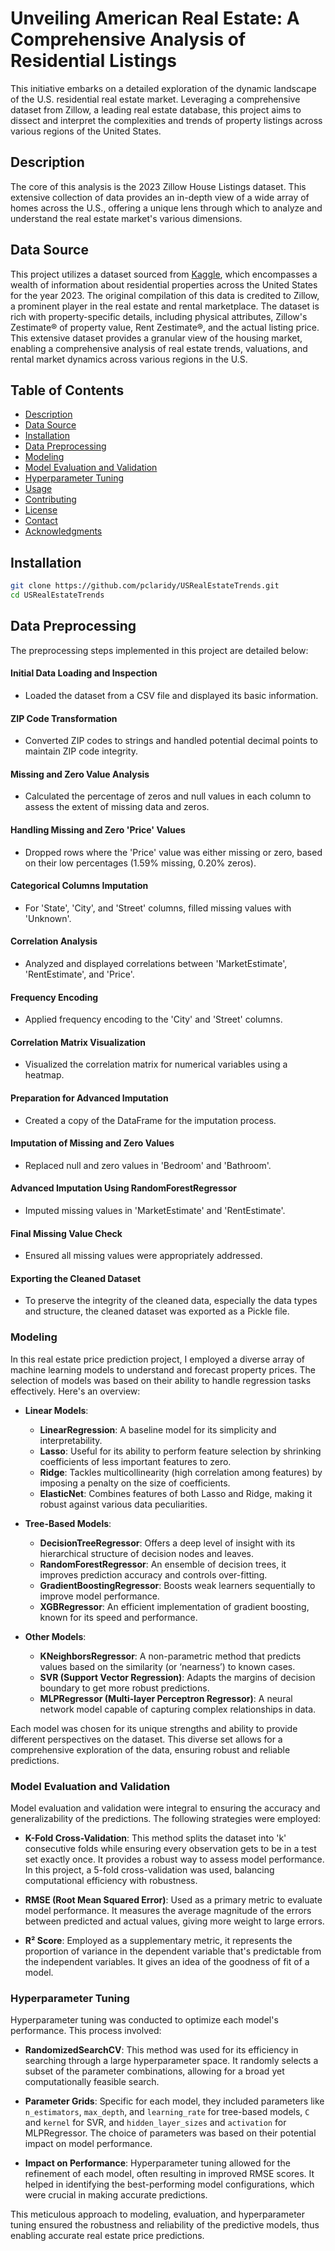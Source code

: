 # Unveiling American Real Estate: A Comprehensive Analysis of Residential Listings

This initiative embarks on a detailed exploration of the dynamic landscape of the U.S. residential real estate market. Leveraging a comprehensive dataset from Zillow, a leading real estate database, this project aims to dissect and interpret the complexities and trends of property listings across various regions of the United States.

## Description

The core of this analysis is the 2023 Zillow House Listings dataset. This extensive collection of data provides an in-depth view of a wide array of homes across the U.S., offering a unique lens through which to analyze and understand the real estate market's various dimensions.

## Data Source

This project utilizes a dataset sourced from [Kaggle](https://www.kaggle.com/datasets/febinphilips/us-house-listings-2023), which encompasses a wealth of information about residential properties across the United States for the year 2023. The original compilation of this data is credited to Zillow, a prominent player in the real estate and rental marketplace. The dataset is rich with property-specific details, including physical attributes, Zillow's Zestimate® of property value, Rent Zestimate®, and the actual listing price. This extensive dataset provides a granular view of the housing market, enabling a comprehensive analysis of real estate trends, valuations, and rental market dynamics across various regions in the U.S.

## Table of Contents

- [Description](#description)
- [Data Source](#data-source)
- [Installation](#installation)
- [Data Preprocessing](#data-preprocessing)
- [Modeling](#modeling)
- [Model Evaluation and Validation](#model-evaluation-and-validation)
- [Hyperparameter Tuning](#hyperparameter-tuning)
- [Usage](#usage)
- [Contributing](#contributing)
- [License](#license)
- [Contact](#contact)
- [Acknowledgments](#acknowledgments)

## Installation

```bash
git clone https://github.com/pclaridy/USRealEstateTrends.git
cd USRealEstateTrends
```
## Data Preprocessing

The preprocessing steps implemented in this project are detailed below:

#### Initial Data Loading and Inspection
- Loaded the dataset from a CSV file and displayed its basic information.

#### ZIP Code Transformation
- Converted ZIP codes to strings and handled potential decimal points to maintain ZIP code integrity.

#### Missing and Zero Value Analysis
- Calculated the percentage of zeros and null values in each column to assess the extent of missing data and zeros.

#### Handling Missing and Zero 'Price' Values
- Dropped rows where the 'Price' value was either missing or zero, based on their low percentages (1.59% missing, 0.20% zeros).

#### Categorical Columns Imputation
- For 'State', 'City', and 'Street' columns, filled missing values with 'Unknown'.

#### Correlation Analysis
- Analyzed and displayed correlations between 'MarketEstimate', 'RentEstimate', and 'Price'.

#### Frequency Encoding
- Applied frequency encoding to the 'City' and 'Street' columns.

#### Correlation Matrix Visualization
- Visualized the correlation matrix for numerical variables using a heatmap.

#### Preparation for Advanced Imputation
- Created a copy of the DataFrame for the imputation process.

#### Imputation of Missing and Zero Values
- Replaced null and zero values in 'Bedroom' and 'Bathroom'.

#### Advanced Imputation Using RandomForestRegressor
- Imputed missing values in 'MarketEstimate' and 'RentEstimate'.

#### Final Missing Value Check
- Ensured all missing values were appropriately addressed.

#### Exporting the Cleaned Dataset
- To preserve the integrity of the cleaned data, especially the data types and structure, the cleaned dataset was exported as a Pickle file.


### Modeling

In this real estate price prediction project, I employed a diverse array of machine learning models to understand and forecast property prices. The selection of models was based on their ability to handle regression tasks effectively. Here's an overview:

- **Linear Models**:
  - **LinearRegression**: A baseline model for its simplicity and interpretability.
  - **Lasso**: Useful for its ability to perform feature selection by shrinking coefficients of less important features to zero.
  - **Ridge**: Tackles multicollinearity (high correlation among features) by imposing a penalty on the size of coefficients.
  - **ElasticNet**: Combines features of both Lasso and Ridge, making it robust against various data peculiarities.

- **Tree-Based Models**:
  - **DecisionTreeRegressor**: Offers a deep level of insight with its hierarchical structure of decision nodes and leaves.
  - **RandomForestRegressor**: An ensemble of decision trees, it improves prediction accuracy and controls over-fitting.
  - **GradientBoostingRegressor**: Boosts weak learners sequentially to improve model performance.
  - **XGBRegressor**: An efficient implementation of gradient boosting, known for its speed and performance.

- **Other Models**:
  - **KNeighborsRegressor**: A non-parametric method that predicts values based on the similarity (or ‘nearness’) to known cases.
  - **SVR (Support Vector Regression)**: Adapts the margins of decision boundary to get more robust predictions.
  - **MLPRegressor (Multi-layer Perceptron Regressor)**: A neural network model capable of capturing complex relationships in data.

Each model was chosen for its unique strengths and ability to provide different perspectives on the dataset. This diverse set allows for a comprehensive exploration of the data, ensuring robust and reliable predictions.

### Model Evaluation and Validation

Model evaluation and validation were integral to ensuring the accuracy and generalizability of the predictions. The following strategies were employed:

- **K-Fold Cross-Validation**: This method splits the dataset into 'k' consecutive folds while ensuring every observation gets to be in a test set exactly once. It provides a robust way to assess model performance. In this project, a 5-fold cross-validation was used, balancing computational efficiency with robustness.

- **RMSE (Root Mean Squared Error)**: Used as a primary metric to evaluate model performance. It measures the average magnitude of the errors between predicted and actual values, giving more weight to large errors.

- **R² Score**: Employed as a supplementary metric, it represents the proportion of variance in the dependent variable that's predictable from the independent variables. It gives an idea of the goodness of fit of a model.

### Hyperparameter Tuning

Hyperparameter tuning was conducted to optimize each model's performance. This process involved:

- **RandomizedSearchCV**: This method was used for its efficiency in searching through a large hyperparameter space. It randomly selects a subset of the parameter combinations, allowing for a broad yet computationally feasible search.

- **Parameter Grids**: Specific for each model, they included parameters like `n_estimators`, `max_depth`, and `learning_rate` for tree-based models, `C` and `kernel` for SVR, and `hidden_layer_sizes` and `activation` for MLPRegressor. The choice of parameters was based on their potential impact on model performance.

- **Impact on Performance**: Hyperparameter tuning allowed for the refinement of each model, often resulting in improved RMSE scores. It helped in identifying the best-performing model configurations, which were crucial in making accurate predictions.

This meticulous approach to modeling, evaluation, and hyperparameter tuning ensured the robustness and reliability of the predictive models, thus enabling accurate real estate price predictions.


